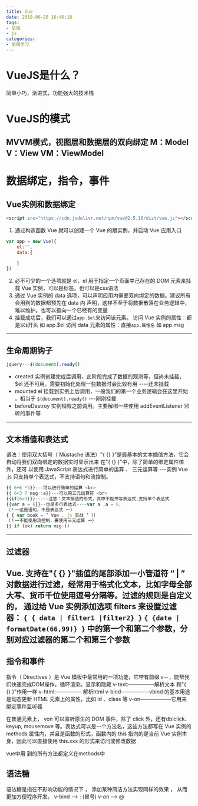 ```yaml
---
title: Vue
date: 2019-06-28 16:46:18
tags:
- 前端
- js
categories: 
- 前端学习
---
```

# VueJS是什么？
简单小巧，渐进式，功能强大的技术栈
<!-- more -->
# VueJS的模式
MVVM模式，视图层和数据层的双向绑定
M：Model
V：View
VM：ViewModel
---
# 数据绑定，指令，事件
## Vue实例和数据绑定
```html
<script src="https://cdn.jsdelivr.net/npm/vue@2.5.16/dist/vue.js"></script>
```
1. 通过构造函数 Vue 就可以创建一个 Vue 的跟实例，并启动 Vue 应用入口
```js
var app = new Vue({
    el:'',
    data:{

    }
})
```
2. 必不可少的一个选项就是 el，el 用于指定一个页面中己存在的 DOM 元素来挂载 Vue 实例，可以是标签。也可以是css语法
3. 通过 Vue 实例的 data 选项，可以声明应用内需要双向绑定的数据。建议所有会用到的数据都预先在 data 内 声明，这样不至于将数据散落在业务逻辑中，难以维护。也可以指向一个已经有的变量
4. 挂载成功后，我们可以通过`app.$el`来访问该元素。
访问 Vue 实例的属性：都是以`$`开头 如 app.$el
访问 data 元素的属性：直接`app.属性名` 如 app.msg
---
## 生命周期钩子
```js
jquery---$(document).ready()
```
- created 实例创建完成后调用，此阶段完成了数据的观测等，但尚未挂载， $el 还不可用。需要初始化处理一些数据时会比较有用 ----还未挂载
- mounted el 挂载到实例上后调用，一般我们的第一个业务逻辑会在这里开始 。相当于 `$(document).ready()` ---刚刚挂载
- beforeDestroy 实例销毁之前调用。主要解绑一些使用 addEventListener 监听的事件等
---
## 文本插值和表达式
语法：使用双大括号（ Mustache 语法）"{ {} }"是最基本的文本插值方法，它会自动将我们双向绑定的数据实时显示出来
在"{ {} }"中，除了简单的绑定属性值外，还可 以使用 JavaScript 表达式进行简单的运算 、 三元运算等
---实例
Vue .js 只支持单个表达式，不支持语句和流控制。
```js
{{ 6+6 *3}}---可以进行简单的运算 <br>
{{ 6<3 ? msg :a}}---可以用三元运算符 <br>
{{if(6>3)}}-----注意：文本插值的形式，其中不能书写表达式,支持单个表达式
{{var a = 6}}--也是多行表达式----var a ;a = 6;
〈！一这是语旬，不是表达式 一〉
{ { var book = ’ Vue . js 实战 ’ ｝｝
〈！一不能使用流控制，要使用三元运算 一〉
{{ if (ok) return msg ))
```
---
## 过滤器
Vue. 支持在"{ {} }"插值的尾部添加一小管道符 “ | ” 对数据进行过滤，经常用于格式化文本，比如字母全部大写、货币千位使用逗号分隔等。过滤的规则是自定义的， 通过给 Vue 实例添加选项 filters 来设置过滤器：
`{ { data | filter1 |filter2} }`
`{ {date | formatDate(66,99)} }` 中的第一个和第二个参数，分别对应过滤器的第二个和第三个参数
---
## 指令和事件
指令（ Directives ）是 Vue 模板中最常用的一项功能，它带有前缀 v－，能帮我们快速完成DOM操作。循环渲染。显示和隐藏
v­-text:—————­解析文本 和"{ {} }"作用一样
v­-html:————— 解析html
v­-bind—————–v­bind 的基本用途是动态更新 HTML 元素上的属性，比如 id 、class 等
v­-on——————它用来绑定事件监听器

在普通元素上， v­on 可以监听原生的 DOM 事件，除了 click 外，还有dblclick、 keyup, mousemove 等。表达式可以是一个方法名，这些方法都写在 Vue 实例的 methods 属性内，并且是函数的形式，函数内的 this 指向的是当前 Vue 实例本身，因此可以直接使用 this.xxx 的形式来访问或修改数据

vue中用 到的所有方法都定义在methods中
## 语法糖
语法糖是指在不影响功能的情况下 ， 添加某种简洁方法实现同样的效果 ， 从而更加方便程序开发。
v-bind ——> : (冒号)
v-on ——> @